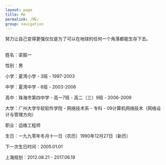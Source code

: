 ```yaml
---
layout: page
title: Me
permalink: /ME/
group: navigation
---
```


努力让自己变得更强仅仅是为了可以在地球的任何一个角落都能生存下去。
<br><br>

姓名：梁振一

性别：男

小学：夏湾小学 - 3班 - 1997-2003

中学：夏湾中学 - 6班 - 2003-2006

高中：珠海市第四中学 - 高一7班 - 高二（三）9班 - 2006-2009

大学：广州大学华软软件学院 - 网络技术系 - 专科 - 09计算机网络技术（网络设计与管理方向）

职业：运维工程师

生日：一九九零年冬月十一日（农历）1990年12月27日（新历）

下一次生日时间：2005.01.01

上海规划：2012.08.21 - 2017.06.19